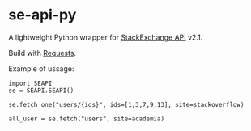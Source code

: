 se-api-py
=========

A lightweight Python wrapper for [StackExchange API](http://api.stackexchange.com/) v2.1.

Build with [Requests](http://docs.python-requests.org/).

Example of ussage:

    import SEAPI
    se = SEAPI.SEAPI()
    
    se.fetch_one("users/{ids}", ids=[1,3,7,9,13], site=stackoverflow) 

    all_user = se.fetch("users", site=academia)
